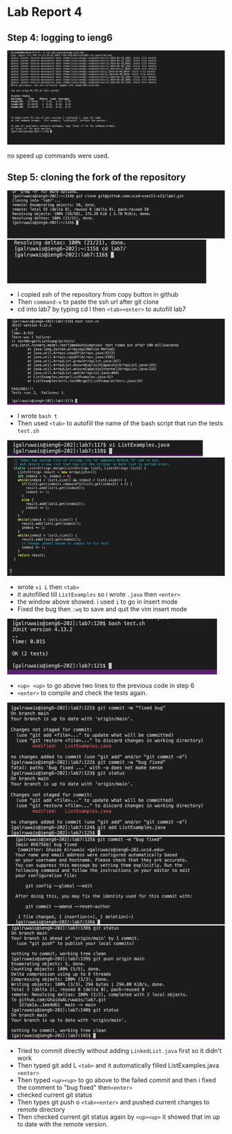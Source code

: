 # Lab Report 4
## Step 4: logging to ieng6

![step4](step4.png)

no speed up commands were used.
## Step 5: cloning the fork of the repository

![step5](step5.png)
![step5](step6.1.png)

- I copied ssh of the repository from copy button in github
- Then ```command-v``` to paste the ssh url after git clone
- cd into lab7 by typing cd l then ```<tab><enter>``` to autofill lab7

![step6](step6.2.png)

- I wrote ```bash t```
- Then used ```<tab>``` to autofill the name of the bash script that run the tests ```test.sh```

![step7](step7.1.png)
![step7](step7.2.png)

- wrote ```vi L``` then ```<tab>```
- it autofilled till ```ListExamples``` so i wrote ```.java``` then ```<enter>```
- the window above showed. i used ```i``` to go in insert mode
- Fixed the bug then ```:wq``` to save and quit the vim insert mode
  
![step8](step8.png)
- ```<up> <up>``` to go above two lines to the previous code in step 6
- ```<enter>``` to compile and check the tests again.
  
![step9](step9.1.png)
![step9](step9.2.png)
![step9](step9.3.png)
- Tried to commit directly without adding ```LinkedList.java``` first so it didn't work
- Then typed git add L ```<tab>``` and it automatically filled ListExamples.java ```<enter>```
- Then typed ```<up><up>``` to go above to the failed commit and then i fixed the comment to "bug fixed" then```<enter>```
- checked current git status
- Then types git push o ```<tab><enter>``` and pushed current changes to remote directory
- Then checked current git status again by ```<up><up>``` it showed that im up to date with the remote version.
